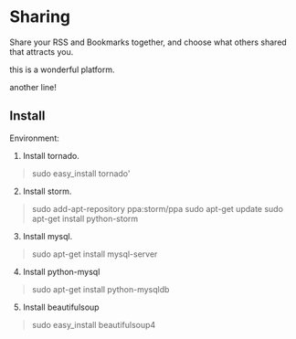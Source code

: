 Sharing
===========

Share your RSS and Bookmarks together, and choose what others shared that attracts you.

this is a wonderful platform.

another line!

## Install
Environment:
1. Install tornado. 
>sudo easy_install tornado'

2. Install storm. 
>sudo add-apt-repository ppa:storm/ppa
sudo apt-get update
sudo apt-get install python-storm 

3. Install mysql.
>sudo apt-get install mysql-server

4. Install python-mysql
>sudo apt-get install python-mysqldb

5. Install beautifulsoup
>sudo easy_install beautifulsoup4